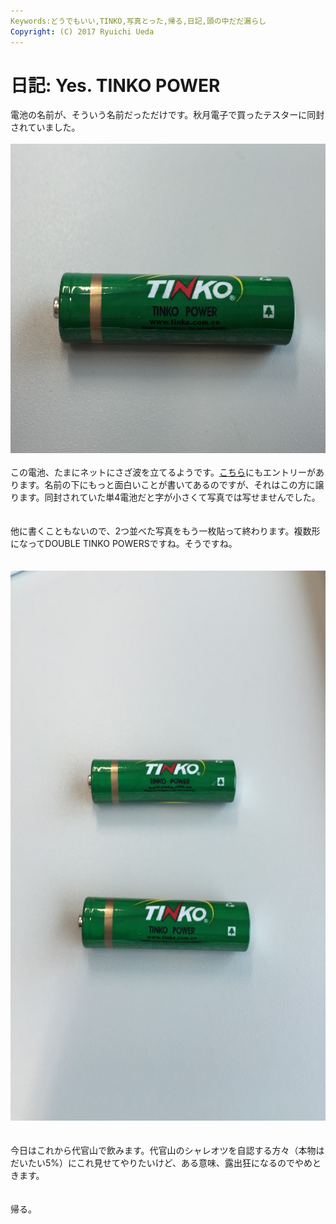```yaml
---
Keywords:どうでもいい,TINKO,写真とった,帰る,日記,頭の中だだ漏らし
Copyright: (C) 2017 Ryuichi Ueda
---
```

# 日記: Yes. TINKO POWER
電池の名前が、そういう名前だっただけです。秋月電子で買ったテスターに同封されていました。<br />
<br />
<a href="730bd30a3652f60a4e724f1c24af42d2.jpg"><img src="730bd30a3652f60a4e724f1c24af42d2-1024x768.jpg" alt="写真 2015-09-16 14 27 21" width="660" height="495" class="aligncenter size-large wp-image-7003" /></a><br />
<br />
この電池、たまにネットにさざ波を立てるようです。<a href="http://ameblo.jp/yorotiku123/entry-11577046627.html" target="_blank">こちら</a>にもエントリーがあります。名前の下にもっと面白いことが書いてあるのですが、それはこの方に譲ります。同封されていた単4電池だと字が小さくて写真では写せませんでした。<br />
<br />
<br />
他に書くこともないので、2つ並べた写真をもう一枚貼って終わります。複数形になってDOUBLE TINKO POWERSですね。そうですね。<br />
<br />
<br />
<a href="36d0320f1ecee97269864e7a3e5e1f47-e1442391992980.jpg"><img src="36d0320f1ecee97269864e7a3e5e1f47-e1442391992980-768x1024.jpg" alt="写真 2015-09-16 14 30 16" width="660" height="880" class="aligncenter size-large wp-image-7006" /></a><br />
<br />
<br />
今日はこれから代官山で飲みます。代官山のシャレオツを自認する方々（本物はだいたい5%）にこれ見せてやりたいけど、ある意味、露出狂になるのでやめときます。<br />
<br />
<br />
帰る。
